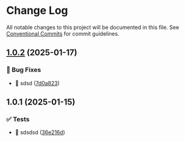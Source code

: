 # Change Log

All notable changes to this project will be documented in this file.
See [Conventional Commits](https://conventionalcommits.org) for commit guidelines.

## [1.0.2](https://github.com/asde29873012549/lang-packages/compare/@lang/package-c@1.0.1...@lang/package-c@1.0.2) (2025-01-17)

### 🐛 Bug Fixes

- 🐛 sdsd ([7d0a823](https://github.com/asde29873012549/lang-packages/commit/7d0a823e942e958b6f0a78b4ddfb67bf77b92cc4))

## 1.0.1 (2025-01-15)

### ✅ Tests

- 💍 sdsdsd ([36e216d](https://github.com/asde29873012549/lang-packages/commit/36e216dd0ababd2b43809d6296941adb2493edfa))
